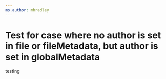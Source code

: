 ```yaml
---
ms.author: mbradley
---
```

# Test for case where no author is set in file or fileMetadata, but author is set in globalMetadata

testing
